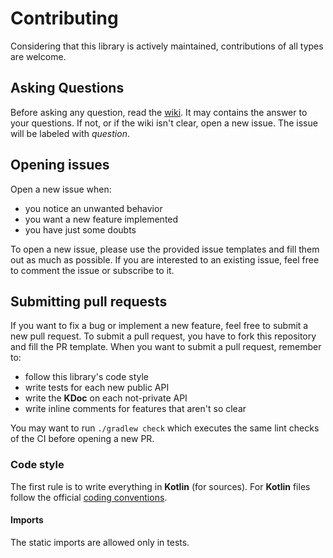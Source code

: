 Contributing
======
Considering that this library is actively maintained, contributions of all types are welcome.

Asking Questions
-------
Before asking any question, read the [wiki](https://github.com/Fondesa/RecyclerViewDivider/wiki).
It may contains the answer to your questions.
If not, or if the wiki isn't clear, open a new issue. The issue will be labeled with _question_.


Opening issues
-------
Open a new issue when:
- you notice an unwanted behavior
- you want a new feature implemented
- you have just some doubts 

To open a new issue, please use the provided issue templates and fill them out as much as possible.
If you are interested to an existing issue, feel free to comment the issue or subscribe to it.


Submitting pull requests
-------
If you want to fix a bug or implement a new feature, feel free to submit a new pull request.
To submit a pull request, you have to fork this repository and fill the PR template.
When you want to submit a pull request, remember to:
- follow this library's code style
- write tests for each new public API
- write the **KDoc** on each not-private API
- write inline comments for features that aren't so clear

You may want to run `./gradlew check` which executes the same lint checks of the CI before opening a new PR. 

### Code style
The first rule is to write everything in **Kotlin** (for sources).
For **Kotlin** files follow the official [coding conventions](https://kotlinlang.org/docs/reference/coding-conventions.html).

#### Imports
The static imports are allowed only in tests.
